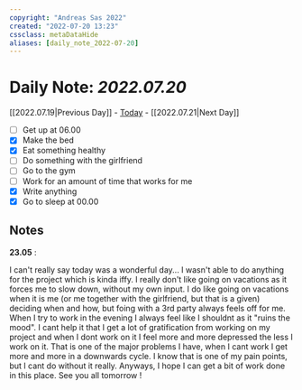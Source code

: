 ```yaml
---
copyright: "Andreas Sas 2022"
created: "2022-07-20 13:23"
cssclass: metaDataHide
aliases: [daily_note_2022-07-20]
---
```


# Daily Note: *2022.07.20*
 [[2022.07.19|Previous Day]] - [Today](obsidian://advanced-uri?vault=Documentation&daily=true) - [[2022.07.21|Next Day]]

- [ ] Get up at 06.00
- [x] Make the bed
- [x] Eat something healthy
- [ ] Do something with the girlfriend
- [ ] Go to the gym
- [ ] Work for an amount of time that works for me
- [x] Write anything
- [x] Go to sleep at 00.00

## Notes
**23.05** :

I can't really say today was a wonderful day... I wasn't able to do anything for the project which is kinda iffy. 
I really don't like going on vacations as it forces me to slow down, without my own input. I do like going on vacations when it is me (or me together with the girlfriend, but that is a given) deciding when and how, but foing with a 3rd party always feels off for me. 
When I try to work in the evening I always feel like I shouldnt as it "ruins the mood". I cant help it that I get a lot of gratification from working on my project and when I dont work on it I feel more and more depressed the less I work on it. That is one of the major problems I have, when I cant work I get more and more in a downwards cycle. I know that is one of my pain points, but I cant do without it really.
Anyways, I hope I can get a bit of work done in this place. See you all tomorrow !

